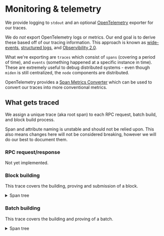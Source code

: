# Monitoring & telemetry

We provide logging to `stdout` and an optional [OpenTelemetry](https://opentelemetry.io/) exporter for our traces.

We do _not_ export OpenTelemetry logs or metrics. Our end goal is to derive these based off of our tracing information.
This approach is known as [wide-events](https://isburmistrov.substack.com/p/all-you-need-is-wide-events-not-metrics),
[structured logs](https://newrelic.com/blog/how-to-relic/structured-logging), and
[Observibility 2.0](https://www.honeycomb.io/blog/time-to-version-observability-signs-point-to-yes).

What we're exporting are `traces` which consist of `spans` (covering a period of time), and `events` (something happened
at a specific instance in time). These are extremely useful to debug distributed systems - even though `miden` is still
centralized, the `node` components are distributed.

OpenTelemetry provides a
[Span Metrics Converter](https://github.com/open-telemetry/opentelemetry-collector-contrib/tree/main/connector/spanmetricsconnector)
which can be used to convert our traces into more conventional metrics.

## What gets traced

We assign a unique trace (aka root span) to each RPC request, batch build, and block build process.

<div class="warning">

Span and attribute naming is unstable and should not be relied upon. This also means changes here will not be
considered breaking, however we will do our best to document them.

</div>

### RPC request/response

Not yet implemented.

### Block building

This trace covers the building, proving and submission of a block.

<details>
  <summary>Span tree</summary>

```sh
block_builder.build_block
┝━ block_builder.select_block
│  ┝━ mempool.lock
│  ┕━ mempool.select_block
┝━ block_builder.get_block_inputs
│  ┝━ block_builder.summarize_batches
│  ┕━ store.client.get_block_inputs
│     ┕━ store.rpc/GetBlockInputs
│        ┕━ store.server.get_block_inputs
│           ┝━ validate_nullifiers
│           ┝━ read_account_ids
│           ┝━ validate_notes
│           ┝━ select_block_header_by_block_num
│           ┝━ select_note_inclusion_proofs
│           ┕━ select_block_headers
┝━ block_builder.prove_block
│  ┝━ execute_program
│  ┕━ block_builder.simulate_proving
┝━ block_builder.inject_failure
┕━ block_builder.commit_block
   ┝━ store.client.apply_block
   │ ┕━ store.rpc/ApplyBlock
   │    ┕━ store.server.apply_block
   │       ┕━ apply_block
   │          ┝━ select_block_header_by_block_num
   │          ┕━ update_in_memory_structs
   ┝━ mempool.lock
   ┕━ mempool.commit_block
      ┕━ mempool.revert_expired_transactions
         ┕━ mempool.revert_transactions
```

</details>

### Batch building

This trace covers the building and proving of a batch.

<details>
  <summary>Span tree</summary>

```sh
batch_builder.build_batch
┝━ batch_builder.wait_for_available_worker
┝━ batch_builder.select_batch
│  ┝━ mempool.lock
│  ┕━ mempool.select_batch
┝━ batch_builder.get_batch_inputs
│  ┕━ store.client.get_batch_inputs
┝━ batch_builder.propose_batch
┝━ batch_builder.prove_batch
┝━ batch_builder.inject_failure
┕━ batch_builder.commit_batch
   ┝━ mempool.lock
   ┕━ mempool.commit_batch
```

## Verbosity

We log important spans and events at `info` level or higher, which is also the default log level.

Changing this level should rarely be required - let us know if you're missing information that should be at `info`.

The available log levels are `trace`, `debug`, `info` (default), `warn`, `error` which can be configured using the
`RUST_LOG` environment variable e.g.

```sh
export RUST_LOG=debug
```

The verbosity can also be specified by component (when running them as a single process):

```sh
export RUST_LOG=warn,block-producer=debug,rpc=error
```

The above would set the general level to `warn`, and the `block-producer` and `rpc` components would be overriden to
`debug` and `error` respectively. Though as mentioned, it should be unusual to do this.

## Configuration

The OpenTelemetry trace exporter is enabled by adding the `--open-telemetry` flag to the node's start command:

```sh
miden-node start --open-telemetry node
```

The exporter can be configured using environment variables as specified in the official
[documents](httpthes://opentelemetry.io/docs/specs/otel/protocol/exporter/).

<div class="warning">
Not all options are fully supported. We are limited to what the Rust OpenTelemetry implementation supports. If you have any problems please open an issue and we'll do our best to resolve it.

Note: we only support gRPC as the export protocol.

</div>

#### Example: Honeycomb configuration

This is based off Honeycomb's OpenTelemetry
[setup guide](https://docs.honeycomb.io/send-data/opentelemetry/#using-the-honeycomb-opentelemetry-endpoint).

```sh
OTEL_EXPORTER_OTLP_ENDPOINT=https://api.honeycomb.io:443 \
OTEL_EXPORTER_OTLP_HEADERS="x-honeycomb-team=your-api-key" \
miden-node start --open-telemetry node
```

TODO: honeycomb queries, triggers and board examples.
